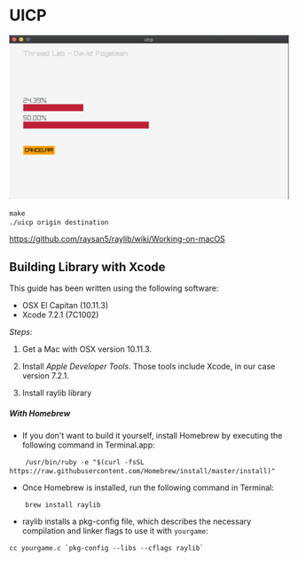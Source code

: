 # UICP


![Imagem interface](/imgs/interface.png)


```
make
./uicp origin destination
```

https://github.com/raysan5/raylib/wiki/Working-on-macOS

## Building Library with Xcode

This guide has been written using the following software:
- OSX El Capitan (10.11.3)
- Xcode 7.2.1 (7C1002) 

_Steps:_

1) Get a Mac with OSX version 10.11.3.

2) Install *Apple Developer Tools*. Those tools include Xcode, in our case version 7.2.1. 

3) Install raylib library

##### With Homebrew

- If you don't want to build it yourself, install Homebrew by executing the following command in Terminal.app:  
```
    /usr/bin/ruby -e "$(curl -fsSL https://raw.githubusercontent.com/Homebrew/install/master/install)"
```
- Once Homebrew is installed, run the following command in Terminal:
```
    brew install raylib
```
- raylib installs a pkg-config file, which describes the necessary compilation and linker flags to use it with `yourgame`:
```
cc yourgame.c `pkg-config --libs --cflags raylib`
```



